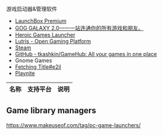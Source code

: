 
游戏启动器&管理软件

- [LaunchBox Premium](https://www.launchbox-app.com/premium)
- [GOG GALAXY 2.0——一站连通你的所有游戏和朋友。](https://www.gogalaxy.com/zh-cn/)
- [Heroic Games Launcher](https://heroicgameslauncher.com/)
- [Lutris - Open Gaming Platform](https://lutris.net/)
- [Steam](https://store.steampowered.com/)
- [GitHub - tkashkin/GameHub: All your games in one place](https://github.com/tkashkin/GameHub)
- Gnome Games
- [Fetching Title#e2il](https://rawg.io/)
- [Playnite](https://playnite.link/)

| 名称 | 支持平台 | 说明 |
| ---- | -------- | ---- |



## Game library managers

https://www.makeuseof.com/tag/pc-game-launchers/